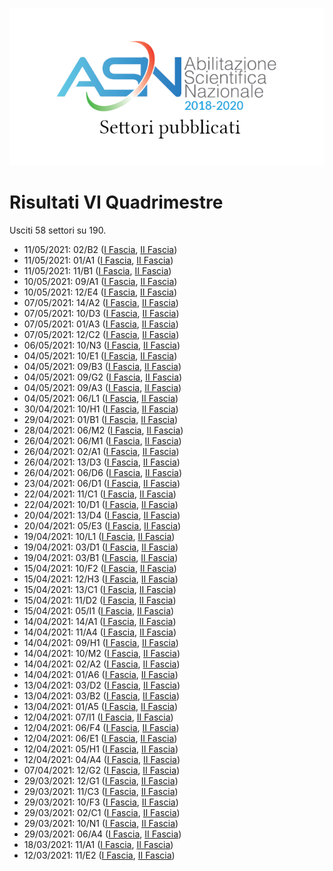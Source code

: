 ![logo](img/logo.png)

# Risultati VI Quadrimestre

Usciti 58 settori su 190.

- 11/05/2021: 02/B2 ([I Fascia](https://asn18.cineca.it/pubblico/miur/esito/02%252FB2/1/6), [II Fascia](https://asn18.cineca.it/pubblico/miur/esito/02%252FB2/2/6))
- 11/05/2021: 01/A1 ([I Fascia](https://asn18.cineca.it/pubblico/miur/esito/01%252FA1/1/6), [II Fascia](https://asn18.cineca.it/pubblico/miur/esito/01%252FA1/2/6))
- 11/05/2021: 11/B1 ([I Fascia](https://asn18.cineca.it/pubblico/miur/esito/11%252FB1/1/6), [II Fascia](https://asn18.cineca.it/pubblico/miur/esito/11%252FB1/2/6))
- 10/05/2021: 09/A1 ([I Fascia](https://asn18.cineca.it/pubblico/miur/esito/09%252FA1/1/6), [II Fascia](https://asn18.cineca.it/pubblico/miur/esito/09%252FA1/2/6))
- 10/05/2021: 12/E4 ([I Fascia](https://asn18.cineca.it/pubblico/miur/esito/12%252FE4/1/6), [II Fascia](https://asn18.cineca.it/pubblico/miur/esito/12%252FE4/2/6))
- 07/05/2021: 14/A2 ([I Fascia](https://asn18.cineca.it/pubblico/miur/esito/14%252FA2/1/6), [II Fascia](https://asn18.cineca.it/pubblico/miur/esito/14%252FA2/2/6))
- 07/05/2021: 10/D3 ([I Fascia](https://asn18.cineca.it/pubblico/miur/esito/10%252FD3/1/6), [II Fascia](https://asn18.cineca.it/pubblico/miur/esito/10%252FD3/2/6))
- 07/05/2021: 01/A3 ([I Fascia](https://asn18.cineca.it/pubblico/miur/esito/01%252FA3/1/6), [II Fascia](https://asn18.cineca.it/pubblico/miur/esito/01%252FA3/2/6))
- 07/05/2021: 12/C2 ([I Fascia](https://asn18.cineca.it/pubblico/miur/esito/12%252FC2/1/6), [II Fascia](https://asn18.cineca.it/pubblico/miur/esito/12%252FC2/2/6))
- 06/05/2021: 10/N3 ([I Fascia](https://asn18.cineca.it/pubblico/miur/esito/10%252FN3/1/6), [II Fascia](https://asn18.cineca.it/pubblico/miur/esito/10%252FN3/2/6))
- 04/05/2021: 10/E1 ([I Fascia](https://asn18.cineca.it/pubblico/miur/esito/10%252FE1/1/6), [II Fascia](https://asn18.cineca.it/pubblico/miur/esito/10%252FE1/2/6))
- 04/05/2021: 09/B3 ([I Fascia](https://asn18.cineca.it/pubblico/miur/esito/09%252FB3/1/6), [II Fascia](https://asn18.cineca.it/pubblico/miur/esito/09%252FB3/2/6))
- 04/05/2021: 09/G2 ([I Fascia](https://asn18.cineca.it/pubblico/miur/esito/09%252FG2/1/6), [II Fascia](https://asn18.cineca.it/pubblico/miur/esito/09%252FG2/2/6))
- 04/05/2021: 09/A3 ([I Fascia](https://asn18.cineca.it/pubblico/miur/esito/09%252FA3/1/6), [II Fascia](https://asn18.cineca.it/pubblico/miur/esito/09%252FA3/2/6))
- 04/05/2021: 06/L1 ([I Fascia](https://asn18.cineca.it/pubblico/miur/esito/06%252FL1/1/6), [II Fascia](https://asn18.cineca.it/pubblico/miur/esito/06%252FL1/2/6))
- 30/04/2021: 10/H1 ([I Fascia](https://asn18.cineca.it/pubblico/miur/esito/10%252FH1/1/6), [II Fascia](https://asn18.cineca.it/pubblico/miur/esito/10%252FH1/2/6))
- 29/04/2021: 01/B1 ([I Fascia](https://asn18.cineca.it/pubblico/miur/esito/01%252FB1/1/6), [II Fascia](https://asn18.cineca.it/pubblico/miur/esito/01%252FB1/2/6))
- 28/04/2021: 06/M2 ([I Fascia](https://asn18.cineca.it/pubblico/miur/esito/06%252FM2/1/6), [II Fascia](https://asn18.cineca.it/pubblico/miur/esito/06%252FM2/2/6))
- 26/04/2021: 06/M1 ([I Fascia](https://asn18.cineca.it/pubblico/miur/esito/06%252FM1/1/6), [II Fascia](https://asn18.cineca.it/pubblico/miur/esito/06%252FM1/2/6))
- 26/04/2021: 02/A1 ([I Fascia](https://asn18.cineca.it/pubblico/miur/esito/02%252FA1/1/6), [II Fascia](https://asn18.cineca.it/pubblico/miur/esito/02%252FA1/2/6))
- 26/04/2021: 13/D3 ([I Fascia](https://asn18.cineca.it/pubblico/miur/esito/13%252FD3/1/6), [II Fascia](https://asn18.cineca.it/pubblico/miur/esito/13%252FD3/2/6))
- 26/04/2021: 06/D6 ([I Fascia](https://asn18.cineca.it/pubblico/miur/esito/06%252FD6/1/6), [II Fascia](https://asn18.cineca.it/pubblico/miur/esito/06%252FD6/2/6))
- 23/04/2021: 06/D1 ([I Fascia](https://asn18.cineca.it/pubblico/miur/esito/06%252FD1/1/6), [II Fascia](https://asn18.cineca.it/pubblico/miur/esito/06%252FD1/2/6))
- 22/04/2021: 11/C1 ([I Fascia](https://asn18.cineca.it/pubblico/miur/esito/11%252FC1/1/6), [II Fascia](https://asn18.cineca.it/pubblico/miur/esito/11%252FC1/2/6))
- 22/04/2021: 10/D1 ([I Fascia](https://asn18.cineca.it/pubblico/miur/esito/10%252FD1/1/6), [II Fascia](https://asn18.cineca.it/pubblico/miur/esito/10%252FD1/2/6))
- 20/04/2021: 13/D4 ([I Fascia](https://asn18.cineca.it/pubblico/miur/esito/13%252FD4/1/6), [II Fascia](https://asn18.cineca.it/pubblico/miur/esito/13%252FD4/2/6))
- 20/04/2021: 05/E3 ([I Fascia](https://asn18.cineca.it/pubblico/miur/esito/05%252FE3/1/6), [II Fascia](https://asn18.cineca.it/pubblico/miur/esito/05%252FE3/2/6))
- 19/04/2021: 10/L1 ([I Fascia](https://asn18.cineca.it/pubblico/miur/esito/10%252FL1/1/6), [II Fascia](https://asn18.cineca.it/pubblico/miur/esito/10%252FL1/2/6))
- 19/04/2021: 03/D1 ([I Fascia](https://asn18.cineca.it/pubblico/miur/esito/03%252FD1/1/6), [II Fascia](https://asn18.cineca.it/pubblico/miur/esito/03%252FD1/2/6))
- 19/04/2021: 03/B1 ([I Fascia](https://asn18.cineca.it/pubblico/miur/esito/03%252FB1/1/6), [II Fascia](https://asn18.cineca.it/pubblico/miur/esito/03%252FB1/2/6))
- 15/04/2021: 10/F2 ([I Fascia](https://asn18.cineca.it/pubblico/miur/esito/10%252FF2/1/6), [II Fascia](https://asn18.cineca.it/pubblico/miur/esito/10%252FF2/2/6))
- 15/04/2021: 12/H3 ([I Fascia](https://asn18.cineca.it/pubblico/miur/esito/12%252FH3/1/6), [II Fascia](https://asn18.cineca.it/pubblico/miur/esito/12%252FH3/2/6))
- 15/04/2021: 13/C1 ([I Fascia](https://asn18.cineca.it/pubblico/miur/esito/13%252FC1/1/6), [II Fascia](https://asn18.cineca.it/pubblico/miur/esito/13%252FC1/2/6))
- 15/04/2021: 11/D2 ([I Fascia](https://asn18.cineca.it/pubblico/miur/esito/11%252FD2/1/6), [II Fascia](https://asn18.cineca.it/pubblico/miur/esito/11%252FD2/2/6))
- 15/04/2021: 05/I1 ([I Fascia](https://asn18.cineca.it/pubblico/miur/esito/05%252FI1/1/6), [II Fascia](https://asn18.cineca.it/pubblico/miur/esito/05%252FI1/2/6))
- 14/04/2021: 14/A1 ([I Fascia](https://asn18.cineca.it/pubblico/miur/esito/14%252FA1/1/6), [II Fascia](https://asn18.cineca.it/pubblico/miur/esito/14%252FA1/2/6))
- 14/04/2021: 11/A4 ([I Fascia](https://asn18.cineca.it/pubblico/miur/esito/11%252FA4/1/6), [II Fascia](https://asn18.cineca.it/pubblico/miur/esito/11%252FA4/2/6))
- 14/04/2021: 09/H1 ([I Fascia](https://asn18.cineca.it/pubblico/miur/esito/09%252FH1/1/6), [II Fascia](https://asn18.cineca.it/pubblico/miur/esito/09%252FH1/2/6))
- 14/04/2021: 10/M2 ([I Fascia](https://asn18.cineca.it/pubblico/miur/esito/10%252FM2/1/6), [II Fascia](https://asn18.cineca.it/pubblico/miur/esito/10%252FM2/2/6))
- 14/04/2021: 02/A2 ([I Fascia](https://asn18.cineca.it/pubblico/miur/esito/02%252FA2/1/6), [II Fascia](https://asn18.cineca.it/pubblico/miur/esito/02%252FA2/2/6))
- 14/04/2021: 01/A6 ([I Fascia](https://asn18.cineca.it/pubblico/miur/esito/01%252FA6/1/6), [II Fascia](https://asn18.cineca.it/pubblico/miur/esito/01%252FA6/2/6))
- 13/04/2021: 03/D2 ([I Fascia](https://asn18.cineca.it/pubblico/miur/esito/03%252FD2/1/6), [II Fascia](https://asn18.cineca.it/pubblico/miur/esito/03%252FD2/2/6))
- 13/04/2021: 03/B2 ([I Fascia](https://asn18.cineca.it/pubblico/miur/esito/03%252FB2/1/6), [II Fascia](https://asn18.cineca.it/pubblico/miur/esito/03%252FB2/2/6))
- 13/04/2021: 01/A5 ([I Fascia](https://asn18.cineca.it/pubblico/miur/esito/01%252FA5/1/6), [II Fascia](https://asn18.cineca.it/pubblico/miur/esito/01%252FA5/2/6))
- 12/04/2021: 07/I1 ([I Fascia](https://asn18.cineca.it/pubblico/miur/esito/07%252FI1/1/6), [II Fascia](https://asn18.cineca.it/pubblico/miur/esito/07%252FI1/2/6))
- 12/04/2021: 06/F4 ([I Fascia](https://asn18.cineca.it/pubblico/miur/esito/06%252FF4/1/6), [II Fascia](https://asn18.cineca.it/pubblico/miur/esito/06%252FF4/2/6))
- 12/04/2021: 06/E1 ([I Fascia](https://asn18.cineca.it/pubblico/miur/esito/06%252FE1/1/6), [II Fascia](https://asn18.cineca.it/pubblico/miur/esito/06%252FE1/2/6))
- 12/04/2021: 05/H1 ([I Fascia](https://asn18.cineca.it/pubblico/miur/esito/05%252FH1/1/6), [II Fascia](https://asn18.cineca.it/pubblico/miur/esito/05%252FH1/2/6))
- 12/04/2021: 04/A4 ([I Fascia](https://asn18.cineca.it/pubblico/miur/esito/04%252FA4/1/6), [II Fascia](https://asn18.cineca.it/pubblico/miur/esito/04%252FA4/2/6))
- 07/04/2021: 12/G2 ([I Fascia](https://asn18.cineca.it/pubblico/miur/esito/12%252FG2/1/6), [II Fascia](https://asn18.cineca.it/pubblico/miur/esito/12%252FG2/2/6))
- 29/03/2021: 12/G1 ([I Fascia](https://asn18.cineca.it/pubblico/miur/esito/12%252FG1/1/6), [II Fascia](https://asn18.cineca.it/pubblico/miur/esito/12%252FG1/2/6))
- 29/03/2021: 11/C3 ([I Fascia](https://asn18.cineca.it/pubblico/miur/esito/11%252FC3/1/6), [II Fascia](https://asn18.cineca.it/pubblico/miur/esito/11%252FC3/2/6))
- 29/03/2021: 10/F3 ([I Fascia](https://asn18.cineca.it/pubblico/miur/esito/10%252FF3/1/6), [II Fascia](https://asn18.cineca.it/pubblico/miur/esito/10%252FF3/2/6))
- 29/03/2021: 02/C1 ([I Fascia](https://asn18.cineca.it/pubblico/miur/esito/02%252FC1/1/6), [II Fascia](https://asn18.cineca.it/pubblico/miur/esito/02%252FC1/2/6))
- 29/03/2021: 10/N1 ([I Fascia](https://asn18.cineca.it/pubblico/miur/esito/10%252FN1/1/6), [II Fascia](https://asn18.cineca.it/pubblico/miur/esito/10%252FN1/2/6))
- 29/03/2021: 06/A4 ([I Fascia](https://asn18.cineca.it/pubblico/miur/esito/06%252FA4/1/6), [II Fascia](https://asn18.cineca.it/pubblico/miur/esito/06%252FA4/2/6))
- 18/03/2021: 11/A1 ([I Fascia](https://asn18.cineca.it/pubblico/miur/esito/11%252FA1/1/6), [II Fascia](https://asn18.cineca.it/pubblico/miur/esito/11%252FA1/2/6))
- 12/03/2021: 11/E2 ([I Fascia](https://asn18.cineca.it/pubblico/miur/esito/11%252FE2/1/6), [II Fascia](https://asn18.cineca.it/pubblico/miur/esito/11%252FE2/2/6))


